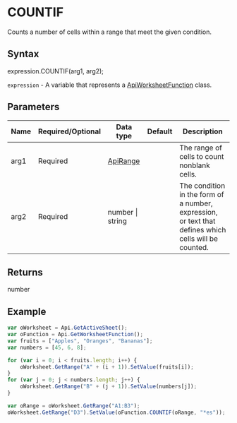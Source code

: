 # COUNTIF

Counts a number of cells within a range that meet the given condition.

## Syntax

expression.COUNTIF(arg1, arg2);

`expression` - A variable that represents a [ApiWorksheetFunction](../ApiWorksheetFunction.md) class.

## Parameters

| **Name** | **Required/Optional** | **Data type** | **Default** | **Description** |
| ------------- | ------------- | ------------- | ------------- | ------------- |
| arg1 | Required | [ApiRange](../../ApiRange/ApiRange.md) |  | The range of cells to count nonblank cells. |
| arg2 | Required | number &#124; string |  | The condition in the form of a number, expression, or text that defines which cells will be counted. |

## Returns

number

## Example



```javascript
var oWorksheet = Api.GetActiveSheet();
var oFunction = Api.GetWorksheetFunction();
var fruits = ["Apples", "Oranges", "Bananas"];
var numbers = [45, 6, 8];

for (var i = 0; i < fruits.length; i++) {
    oWorksheet.GetRange("A" + (i + 1)).SetValue(fruits[i]);
}
for (var j = 0; j < numbers.length; j++) {
    oWorksheet.GetRange("B" + (j + 1)).SetValue(numbers[j]);
}

var oRange = oWorksheet.GetRange("A1:B3");
oWorksheet.GetRange("D3").SetValue(oFunction.COUNTIF(oRange, "*es"));
```
